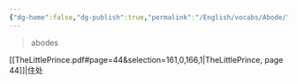 ```yaml
---
{"dg-home":false,"dg-publish":true,"permalink":"/English/vocabs/Abode/","dgPassFrontmatter":true}
---
```



> abodes

[[TheLittlePrince.pdf#page=44&selection=161,0,166,1|TheLittlePrince, page 44]]|住处